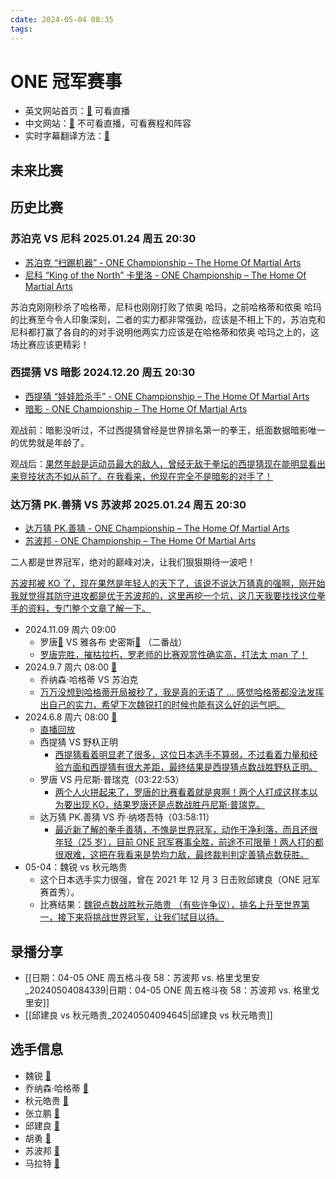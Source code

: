 ```yaml
---
cdate: 2024-05-04 08:35
tags: 
---
```


# ONE 冠军赛事

- 英文网站首页：[🚀](https://watch.onefc.com/) 可看直播
- 中文网站：[🚀](https://www.onefc.com/cn/) 不可看直播，可看赛程和阵容
- 实时字幕翻译方法：[🚀](https://support.google.com/chrome/answer/10538231?hl=zh-Hans) 

## 未来比赛

## 历史比赛

### 苏泊克 VS 尼科 2025.01.24 周五 20:30

- [苏泊克 “扫踢机器” - ONE Championship – The Home Of Martial Arts](https://www.onefc.com/cn/athletes/superlek/)
- [尼科 “King of the North” 卡里洛 - ONE Championship – The Home Of Martial Arts](https://www.onefc.com/cn/athletes/nico-carrillo/)

苏泊克刚刚秒杀了哈格蒂，尼科也刚刚打败了侬奥 哈玛，之前哈格蒂和侬奥 哈玛的比赛至今令人印象深刻，二者的实力都非常强劲，应该是不相上下的，苏泊克和尼科都打赢了各自的的对手说明他两实力应该是在哈格蒂和侬奥 哈玛之上的，这场比赛应该更精彩！

### 西提猜 VS 暗影 2024.12.20 周五 20:30

- [西提猜 “娃娃脸杀手” - ONE Championship – The Home Of Martial Arts](https://www.onefc.com/cn/athletes/sitthichai/)
- [暗影 - ONE Championship – The Home Of Martial Arts](https://www.onefc.com/cn/athletes/shadow-singha-mawynn/)

观战前：暗影没听过，不过西提猜曾经是世界排名第一的拳王，纸面数据暗影唯一的优势就是年龄了。

观战后：<u>果然年龄是运动员最大的敌人，曾经无敌于拳坛的西提猜现在能明显看出来竞技状态不如从前了。在我看来，他现在完全不是暗影的对手了！</u>

### 达万猜 PK.善猜 VS 苏波邦 2025.01.24 周五 20:30

- [达万猜 PK.善猜 - ONE Championship – The Home Of Martial Arts](https://www.onefc.com/cn/athletes/tawanchai/)
- [苏波邦 - ONE Championship – The Home Of Martial Arts](https://www.onefc.com/cn/athletes/superbon/)

二人都是世界冠军，绝对的巅峰对决，让我们狠狠期待一波吧！

<u>苏波邦被 KO 了，现在果然是年轻人的天下了，该说不说达万猜真的强啊，刚开始我就觉得其防守进攻都是优于苏波邦的，这里再挖一个坑，这几天我要找找这位拳手的资料，专门整个文章了解一下。</u>

- 2024.11.09 周六 09:00 
	- 罗唐[🌌](https://www.onefc.com/cn/athletes/rodtang/)  VS 雅各布 史密斯[🌌](https://www.onefc.com/cn/athletes/jacob-smith/) （二番战）
	- <u>罗唐完胜，摧枯拉朽，罗老师的比赛观赏性确实高，打法太 man 了！</u>
- 2024.9.7 周六 08:00 [🚀](https://www.onefc.com/cn/events/one168/) 
	- 乔纳森·哈格蒂 VS 苏泊克
	- <u>万万没想到哈格蒂开局被秒了，我是真的无语了 ... 感觉哈格蒂都没法发挥出自己的实力，希望下次魏锐打的时候也能有这么好的运气吧。</u>
- 2024.6.8 周六 08:00 [🚀](https://www.onefc.com/cn/events/one167/) 
	- [直播回放](https://watch.onefc.com/events/one167) 
	- 西提猜 VS 野杁正明
		- <u>西提猜看着明显老了很多，这位日本选手不算弱，不过看着力量和经验方面和西提猜有很大差距，最终结果是西提猜点数战胜野杁正明。</u>
	- 罗唐 VS 丹尼斯·普瑞克（03:22:53）
		- <u>两个人火拼起来了，罗唐的比赛看着就是爽啊！两个人打成这样本以为要出现 KO，结果罗唐还是点数战胜丹尼斯·普瑞克。</u>
	- 达万猜 PK.善猜 VS 乔·纳塔吾特（03:58:11）
		- <u>最近新了解的拳手善猜，不愧是世界冠军，动作干净利落，而且还很年轻（25 岁），目前 ONE 冠军赛事全胜，前途不可限量！两人打的都很艰难，这把在我看来是势均力敌，最终裁判判定善猜点数获胜。</u>
- 05-04：魏锐 vs 秋元皓贵
	- 这个日本选手实力很强，曾在 2021 年 12 月 3 日击败邱建良（ONE 冠军赛首秀）。
	- 比赛结果：<u>魏锐点数战胜秋元皓贵 （有些许争议），排名上升至世界第一，接下来将挑战世界冠军，让我们拭目以待。</u>

## 录播分享

- [[日期：04-05 ONE 周五格斗夜 58：苏波邦 vs. 格里戈里安_20240504084339|日期：04-05 ONE 周五格斗夜 58：苏波邦 vs. 格里戈里安]] 
- [[邱建良 vs 秋元皓贵_20240504094645|邱建良 vs 秋元皓贵]] 

## 选手信息

- 魏锐 [🚀](https://www.onefc.com/cn/athletes/wei-rui/) 
- 乔纳森·哈格蒂 [🚀](https://www.onefc.com/cn/athletes/jonathan-haggerty/) 
- 秋元皓贵 [🚀](https://www.onefc.com/cn/athletes/hiroki-akimoto/) 
- 张立鹏 [🚀](https://www.onefc.com/cn/athletes/zhang-lipeng/) 
- 邱建良 [🚀](https://www.onefc.com/cn/athletes/qiu-jianliang/) 
- 胡勇 [🚀](https://www.onefc.com/cn/athletes/hu-yong/) 
- 苏波邦 [🚀](https://www.onefc.com/cn/athletes/superbon/) 
- 马拉特 [🚀](https://www.onefc.com/cn/athletes/marat-grigorian/) 